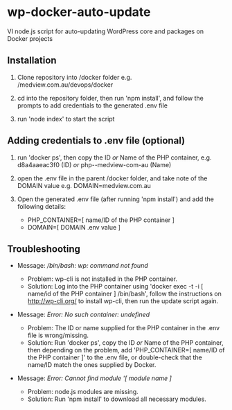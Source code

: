 # wp-docker-auto-update
VI node.js script for auto-updating WordPress core and packages on Docker projects

## Installation
1. Clone repository into /docker folder e.g. /medview.com.au/devops/docker

2. cd into the repository folder, then run 'npm install', and follow the prompts to add credentials to the generated .env file

3. run 'node index' to start the script

## Adding credentials to .env file (optional)
1. run 'docker ps', then copy the ID *or* Name of the PHP container, e.g. d8a4aaeac3f0 (ID) *or* php--medview-com-au (Name)

2. open the .env file in the parent /docker folder, and take note of the DOMAIN value e.g. DOMAIN=medview.com.au

3. Open the generated .env file (after running 'npm install') and add the following details:
	- PHP_CONTAINER=[ name/ID of the PHP container ]
	- DOMAIN=[ DOMAIN .env value ]

## Troubleshooting
* Message: */bin/bash: wp: command not found*
	* Problem: wp-cli is not installed in the PHP container. 
	* Solution: Log into the PHP container using 'docker exec -t -i [ name/id of the PHP container ] /bin/bash', follow the instructions on http://wp-cli.org/ to install wp-cli, then run the update script again.

* Message: *Error: No such container: undefined*
	* Problem: The ID or name supplied for the PHP container in the .env file is wrong/missing. 
	* Solution: Run 'docker ps', copy the ID *or* Name of the PHP container, then depending on the problem, add 'PHP_CONTAINER=[ name/ID of the PHP container ]' to the .env file, or double-check that the name/ID match the ones supplied by Docker.

* Message: *Error: Cannot find module '[ module name ]*
	* Problem: node.js modules are missing. 
	* Solution: Run 'npm install' to download all necessary modules.